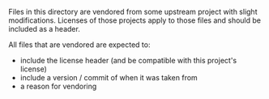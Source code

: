 Files in this directory are vendored from some upstream project with slight modifications.
Licenses of those projects apply to those files and should be included as a header.

All files that are vendored are expected to:
- include the license header (and be compatible with this project's license)
- include a version / commit of when it was taken from
- a reason for vendoring
